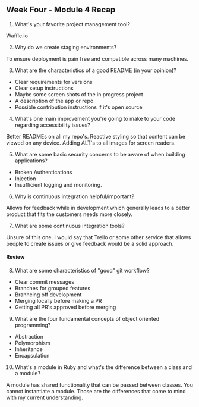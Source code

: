 ## Week Four - Module 4 Recap

1. What's your favorite project management tool?

Waffle.io

2. Why do we create staging environments?

To ensure deployment is pain free and compatible across many machines. 

3. What are the characteristics of a good README (in your opinion)?

- Clear requirements for versions
- Clear setup instructions
- Maybe some screen shots of the in progress project
- A description of the app or repo
- Possible contribution instructions if it's open source

4. What's one main improvement you're going to make to your code regarding accessibility issues?

Better READMEs on all my repo's. Reactive styling so that content can be viewed on any device. Adding ALT's to all images for screen readers. 

5. What are some basic security concerns to be aware of when building applications?

- Broken Authentications
- Injection
- Insufficient logging and monitoring.


6. Why is continuous integration helpful/important?

Allows for feedback while in development which generally leads to a better product that fits the customers needs more closely. 

7. What are some continuous integration tools?

Unsure of this one. I would say that Trello or some other service that allows people to create issues or give feedback would be a solid approach. 

#### Review  

8. What are some characteristics of "good" git workflow?

- Clear commit messages
- Branches for grouped features
- Branhcing off development
- Merging locally before making a PR
- Getting all PR's approved before merging

9. What are the four fundamental concepts of object oriented programming?

- Abstraction
- Polymorphism
- Inheritance
- Encapsulation

10. What's a module in Ruby and what's the difference between a class and a module?

A module has shared functionality that can be passed between classes. You cannot instantiate a module. Those are the differences that come to mind with my current understanding. 
